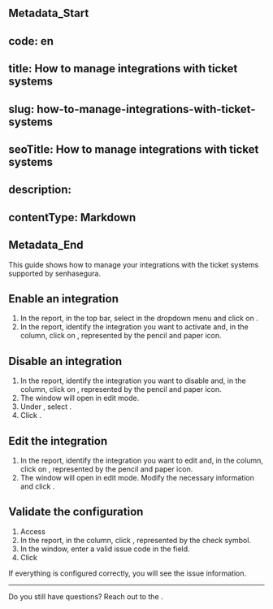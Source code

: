 ## Metadata_Start 
## code: en
## title: How to manage integrations with ticket systems 
## slug: how-to-manage-integrations-with-ticket-systems 
## seoTitle: How to manage integrations with ticket systems 
## description:  
## contentType: Markdown 
## Metadata_End
This guide shows how to manage your integrations with the ticket systems supported by senhasegura.

## Enable an integration

1. In the  report, in the top bar, select  in the  dropdown menu and click on .  
2. In the  report, identify the integration you want to activate and, in the  column, click on , represented by the pencil and paper icon.

## Disable an integration

1. In the  report, identify the integration you want to disable and, in the  column, click on , represented by the pencil and paper icon.  
2. The  window will open in edit mode.  
3. Under , select .  
4. Click .

## Edit the integration

1. In the  report, identify the integration you want to edit and, in the  column, click on , represented by the pencil and paper icon.  
2. The  window will open in edit mode. Modify the necessary information and click .

## Validate the configuration

1. Access   
2. In the  report, in the  column, click , represented by the check symbol.  
3. In the  window, enter a valid issue code in the  field.  
4. Click 

If everything is configured correctly, you will see the issue information.

---

Do you still have questions? Reach out to the .